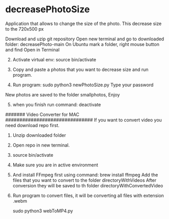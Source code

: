 # decreasePhotoSize

Application that allows to change the size of the photo. This decrease size to the 720x500 px

Download and uzip git repository
Open new terminal and go to downloaded folder: decreasePhoto-main
On Ubuntu mark a folder, right mouse button and find Open in Terminal

2. Activate virtual env: 
   source bin/activate

3. Copy and paste a photos that you want to decrease size and run program.

4. Run program: 
   sudo python3 newPhotoSize.py
   Type your password

New photos are saved to the folder smallphotos,
Enjoy

5. when you finish run command: deactivate

####### Video Converter for MAC ###############################
If you want to convert video you need download repo first.

1. Unzip downloaded folder
2. Open repo in new terminal.
3. source bin/activate
4. Make sure you are in active environment
5. And install FFmpeg first using command: brew install ffmpeg
   Add the files that you want to convert to the folder directoryWithVideos
   After conversion they will be saved to th folder directoryWithConvertedVideo
6. Run program to convert files, it will be converting all files with extension .webm

   sudo python3 webToMP4.py
